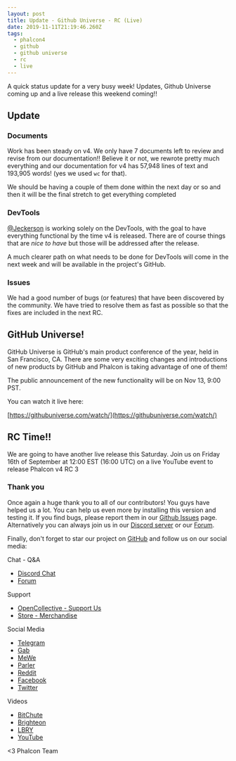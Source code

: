 ```yaml
---
layout: post
title: Update - Github Universe - RC (Live)
date: 2019-11-11T21:19:46.260Z
tags:
  - phalcon4
  - github
  - github universe
  - rc
  - live
---
```

A quick status update for a very busy week! Updates, Github Universe coming up and a live release this weekend coming!!
<!--more-->

## Update
### Documents
Work has been steady on v4. We only have 7 documents left to review and revise from our documentation!! Believe it or not, we rewrote pretty much everything and our documentation for v4 has 57,948 lines of text and 193,905 words! (yes we used `wc` for that).

We should be having a couple of them done within the next day or so and then it will be the final stretch to get everything completed

### DevTools
[@Jeckerson](https://github.com/jeckerson) is working solely on the DevTools, with the goal to have everything functional by the time v4 is released. There are of course things that are _nice to have_ but those will be addressed after the release.

A much clearer path on what needs to be done for DevTools will come in the next week and will be available in the project's GitHub.

### Issues
We had a good number of bugs (or features) that have been discovered by the community. We have tried to resolve them as fast as possible so that the fixes are included in the next RC. 

## GitHub Universe!
GitHub Universe is GitHub's main product conference of the year, held in San Francisco, CA. There are some very exciting changes and introductions of new products by GitHub and Phalcon is taking advantage of one of them! 

The public announcement of the new functionality will be on Nov 13, 9:00 PST. 

You can watch it live here:

[https://githubuniverse.com/watch/](https://githubuniverse.com/watch/)

## RC Time!!
We are going to have another live release this Saturday. Join us on Friday 16th of September at 12:00 EST (16:00 UTC) on a live YouTube event to release Phalcon v4 RC 3

### Thank you
Once again a huge thank you to all of our contributors! You guys have helped us a lot. You can help us even more by installing this version and testing it. If you find bugs, please report them in our [Github Issues](https://github.com/phalcon/cphalcon/issues) page. Alternatively you can always join us in our [Discord server](https://phalcon.io/discord) or our [Forum](https://phalcon.io/forum).

Finally, don't forget to star our project on [GitHub](https://phalcon.io/github) and follow us on our social media:

Chat - Q&A
* [Discord Chat](https://phalcon.io/discord)
* [Forum](https://phalcon.link/forum)

Support
* [OpenCollective - Support Us](https://phalcon.io/fund)
* [Store - Merchandise](https://phalcon.io/store)

Social Media
* [Telegram](https://phalcon.io/telegram)
* [Gab](https://phalcon.io/gab)
* [MeWe](https://phalcon.io/mewe)
* [Parler](https://phalcon.io/parler)
* [Reddit](https://phalcon.io/reddit)
* [Facebook](https://phalcon.io/fb)
* [Twitter](https://phalcon.io/t)

Videos
* [BitChute](https://phalcon.io/bitchute)
* [Brighteon](https://brighteon.com/bitchute)
* [LBRY](https://phalcon.io/lbry)
* [YouTube](https://phalcon.io/youtube)

<3 Phalcon Team





















